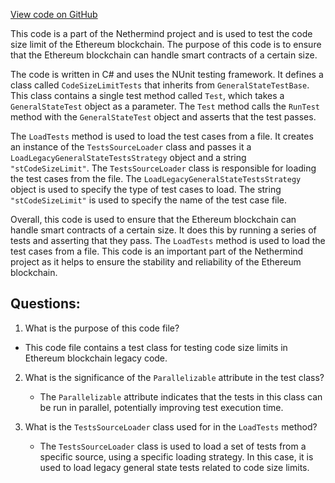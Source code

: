 [View code on GitHub](https://github.com/NethermindEth/nethermind/src/Nethermind/Ethereum.Blockchain.Legacy.Test/CodeSizeLimitTests.cs)

This code is a part of the Nethermind project and is used to test the code size limit of the Ethereum blockchain. The purpose of this code is to ensure that the Ethereum blockchain can handle smart contracts of a certain size. 

The code is written in C# and uses the NUnit testing framework. It defines a class called `CodeSizeLimitTests` that inherits from `GeneralStateTestBase`. This class contains a single test method called `Test`, which takes a `GeneralStateTest` object as a parameter. The `Test` method calls the `RunTest` method with the `GeneralStateTest` object and asserts that the test passes. 

The `LoadTests` method is used to load the test cases from a file. It creates an instance of the `TestsSourceLoader` class and passes it a `LoadLegacyGeneralStateTestsStrategy` object and a string `"stCodeSizeLimit"`. The `TestsSourceLoader` class is responsible for loading the test cases from the file. The `LoadLegacyGeneralStateTestsStrategy` object is used to specify the type of test cases to load. The string `"stCodeSizeLimit"` is used to specify the name of the test case file. 

Overall, this code is used to ensure that the Ethereum blockchain can handle smart contracts of a certain size. It does this by running a series of tests and asserting that they pass. The `LoadTests` method is used to load the test cases from a file. This code is an important part of the Nethermind project as it helps to ensure the stability and reliability of the Ethereum blockchain.
## Questions: 
 1. What is the purpose of this code file?
   - This code file contains a test class for testing code size limits in Ethereum blockchain legacy code.

2. What is the significance of the `Parallelizable` attribute in the test class?
   - The `Parallelizable` attribute indicates that the tests in this class can be run in parallel, potentially improving test execution time.

3. What is the `TestsSourceLoader` class used for in the `LoadTests` method?
   - The `TestsSourceLoader` class is used to load a set of tests from a specific source, using a specific loading strategy. In this case, it is used to load legacy general state tests related to code size limits.